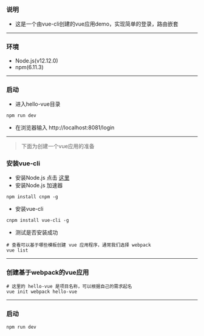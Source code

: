 ### 说明
* 这是一个由vue-cli创建的vue应用demo，实现简单的登录，路由嵌套
---
### 环境
* Node.js(v12.12.0)
* npm(6.11.3)

---
### 启动
* 进入hello-vue目录
```
npm run dev
```
* 在浏览器输入 http://localhost:8081/login

---
> 下面为创建一个vue应用的准备
### 安装vue-cli
* 安装Node.js 点击 [这里](http://nodejs.cn/download/)
* 安装Node.js 加速器
```
npm install cnpm -g
```
* 安装vue-cli
```
cnpm install vue-cli -g
```
* 测试是否安装成功
```
# 查看可以基于哪些模板创建 vue 应用程序，通常我们选择 webpack
vue list
```
---
### 创建基于webpack的vue应用
```
# 这里的 hello-vue 是项目名称，可以根据自己的需求起名
vue init webpack hello-vue
```
---
### 启动
```
npm run dev
```

